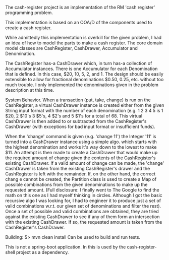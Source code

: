 
The cash-register project is an implementation of the RM 'cash register' programming problem.

This implementation is based on an OOA/D of the components used to create a cash register.

While admittedly this implementation is overkill for the given problem, I had an idea of how to model the parts to make
a cash register. The core domain model classes are CashRegister, CashDrawer, Accumulator and Denomination.

The CashRegister has-a CashDrawer which, in turn has-a collection of Accumulator instances. There is one Accumulator for
each Denomination that is defined. In this case, $20, 10, 5, 2, and 1. The design should be easily extensible to
allow for fractional denominations $0.50, 0.25, etc. without too much trouble. I only implemented the denominations
given in the problem description at this time.

System Behavior.
When a transaction (put, take, change) is run on the CashRegister, a virtual CashDrawer instance is created either from
the given String input format with the number of each denomination (e.g. 1 2 3 4 5 is 1 $20, 2 $10's 3 $5's, 4 $2's and
5 $1's for a total of 68. This virtual CashDrawer is then added to or subtracted from the CashRegister's CashDrawer
(with exceptions for bad input format or insufficient funds).

When the 'change' command is given (e.g. 'change 11') the Integer '11' is turned into a CashDrawer instance using a
simple algo. which starts with the highest denomination and works it's way down to the lowest to make $11. An attempt
is then made to create a CashDrawer that would make up the required amount of change given the contents of the
CashRegister's existing CashDrawer. If a valid amount of change can be made, the 'change' CashDrawer is taken from the
existing CashRegister's drawer and the CashRegister is left with the remainder. If, on the other hand, the correct chang
e cannot be created, the Partition class is used to create a Map of possible combinations from the given denominations
to make up the requested amount. (Full disclosure: I finally went to The Google to find the math on this one as
I had myself thinking in circles. Although I got the basic recursive algo I was looking for, I had to engineer it to
produce just a set of valid combinations w.r.t. our given set of denominations and filter the rest). Once a set of possible and valid
combinations are obtained, they are tried against the existing CashDrawer to see if any of them form an intersection with
the existing CashDrawer. If so, the requested amount is taken from the CashRegister's CashDrawer.

Building:
$> mvn clean install
Can be used to build and run tests.

This is not a spring-boot application. In this is used by the cash-register-shell project as a dependency.
